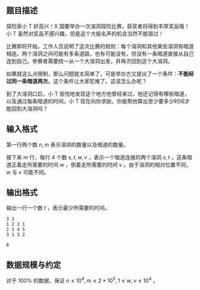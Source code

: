 ## 题目描述

探险家小 T 好高兴！X 国要举办一次溶洞探险比赛，获奖者将得到丰厚奖品哦！小 T 虽然对奖品不感兴趣，但是这个大振名声的机会当然不能错过！

比赛即将开始，工作人员说明了这次比赛的规则：每个溶洞和其他某些溶洞有暗道相连。两个溶洞之间可能有多条道路，也有可能没有，但没有一条暗道直接从自己连到自己。参赛者需要统一从一个大溶洞出发，并再次回到这个大溶洞。

如果就这么点限制，那么问题就太简单了，可是举办方又提出了一个条件：**不能经过同一条暗道两次**。这个条件让大家犯难了。这该怎么办呢？

到了大溶洞口后，小 T 愉悦地发现这个地方他曾经来过，他还记得有哪些暗道，以及通过每条暗道的时间。小 T 现在向你求助，你能帮他算出至少要多少时间才能回到大溶洞吗？

## 输入格式

第一行两个数 $n,m$ 表示溶洞的数量以及暗道的数量。

接下来 $m$ 行，每行 $4$ 个数 $s,t,w,v$ ，表示一个暗道连接的两个溶洞 $s,t$ ，这条暗道正着走所需要的时间 $w$ ，倒着走所需要的时间 $v$ 。由于溶洞的相对位置不同，$w$ 与 $v$ 可能不同。

## 输出格式

输出一行一个数 $t$ ，表示最少所需要的时间。

```input1
3 3
1 2 2 1
2 3 4 5
3 1 3 2
```

```output1
8
```

## 数据规模与约定

对于 $100\%$ 的数据，保证 $n\le 10^4 , m\le 2\times 10^5 , 1\le w,v \le 10^4$ 。
